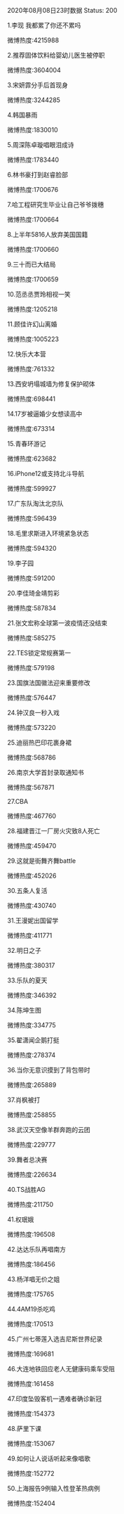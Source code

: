 2020年08月08日23时数据
Status: 200

1.李现 我都累了你还不累吗

微博热度:4215988

2.推荐固体饮料给婴幼儿医生被停职

微博热度:3604004

3.宋妍霏分手后首现身

微博热度:3244285

4.韩国暴雨

微博热度:1830010

5.周深陈卓璇唱眼泪成诗

微博热度:1783440

6.林书豪打到赵睿脸部

微博热度:1700676

7.哈工程研究生毕业让自己爷爷拨穗

微博热度:1700664

8.上半年5816人放弃美国国籍

微博热度:1700660

9.三十而已大结局

微博热度:1700659

10.范丞丞贾玲相视一笑

微博热度:1205218

11.顾佳许幻山离婚

微博热度:1005223

12.快乐大本营

微博热度:761332

13.西安坍塌城墙为修复保护砌体

微博热度:698441

14.17岁被逼婚少女想读高中

微博热度:673314

15.青春环游记

微博热度:623682

16.iPhone12或支持北斗导航

微博热度:599927

17.广东队淘汰北京队

微博热度:596439

18.毛里求斯进入环境紧急状态

微博热度:594320

19.李子园

微博热度:591200

20.李佳琦金靖剪彩

微博热度:587834

21.张文宏称全球第一波疫情还没结束

微博热度:585275

22.TES锁定常规赛第一

微博热度:579198

23.国旗法国徽法迎来重要修改

微博热度:576447

24.钟汉良一秒入戏

微博热度:573220

25.迪丽热巴印花裹身裙

微博热度:568786

26.南京大学首封录取通知书

微博热度:567871

27.CBA

微博热度:467760

28.福建晋江一厂房火灾致8人死亡

微博热度:459470

29.这就是街舞齐舞battle

微博热度:452026

30.五条人复活

微博热度:430740

31.王漫妮出国留学

微博热度:411771

32.明日之子

微博热度:380317

33.乐队的夏天

微博热度:346392

34.陈坤生图

微博热度:334775

35.翟潇闻企鹅打挺

微博热度:278374

36.当你无意识摸到了背包带时

微博热度:265889

37.肖枫被打

微博热度:258855

38.武汉天空像羊群奔跑的云团

微博热度:229777

39.舞者总决赛

微博热度:226634

40.TS战胜AG

微博热度:211750

41.权珉娥

微博热度:196508

42.达达乐队再唱南方

微博热度:186456

43.杨洋唱无价之姐

微博热度:175765

44.4AM19杀吃鸡

微博热度:170513

45.广州七蒂莲入选吉尼斯世界纪录

微博热度:169681

46.大连地铁回应老人无健康码乘车受阻

微博热度:161458

47.印度坠毁客机一遇难者确诊新冠

微博热度:154373

48.萨里下课

微博热度:153067

49.如何让人说话听起来像唱歌

微博热度:152772

50.上海报告9例输入性登革热病例

微博热度:152404

